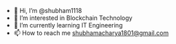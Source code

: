 - 👋 Hi, I’m @shubham1118
- 👀 I’m interested in Blockchain Technology
- 🌱 I’m currently learning IT Engineering
- 📫 How to reach me <shubhamacharya1801@gmail.com>

<!---
shubham1118/shubham1118 is a ✨ special ✨ repository because its `README.md` (this file) appears on your GitHub profile.
You can click the Preview link to take a look at your changes.
--->
